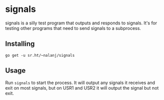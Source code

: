 # signals

signals is a silly test program that outputs and responds to signals. It's for
testing other programs that need to send signals to a subprocess.

## Installing

```
go get -u sr.ht/~nalanj/signals
```

## Usage

Run `signals` to start the process. It will output any signals it receives and
exit on most signals, but on USR1 and USR2 it will output the signal but not
exit.

